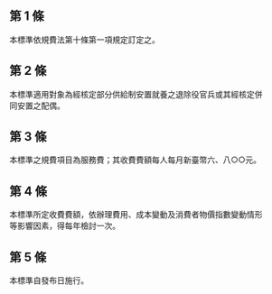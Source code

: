 第 1 條
-------
本標準依規費法第十條第一項規定訂定之。

第 2 條
-------
本標準適用對象為經核定部分供給制安置就養之退除役官兵或其經核定併  
同安置之配偶。

第 3 條
-------
本標準之規費項目為服務費；其收費費額每人每月新臺幣六、八○○元。

第 4 條
-------
本標準所定收費費額，依辦理費用、成本變動及消費者物價指數變動情形  
等影響因素，得每年檢討一次。

第 5 條
-------
本標準自發布日施行。

